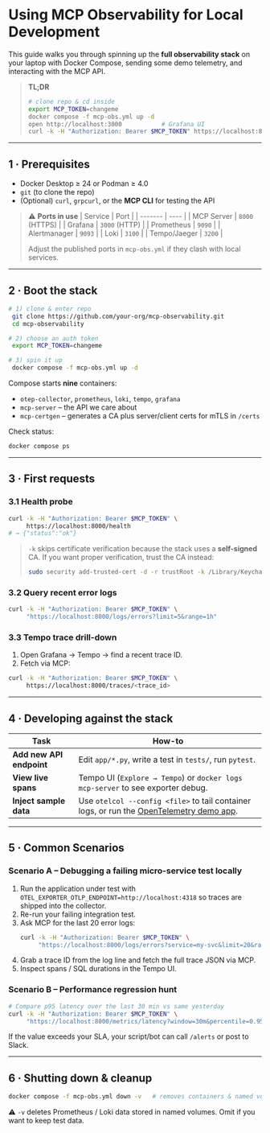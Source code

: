 # Using MCP Observability for Local Development

This guide walks you through spinning up the **full observability stack** on your laptop with Docker Compose, sending some demo telemetry, and interacting with the MCP API.

> **TL;DR**
> ```bash
> # clone repo & cd inside
> export MCP_TOKEN=changeme
> docker compose -f mcp-obs.yml up -d
> open http://localhost:3000           # Grafana UI
> curl -k -H "Authorization: Bearer $MCP_TOKEN" https://localhost:8000/health
> ```

---

## 1 · Prerequisites

* Docker Desktop ≥ 24 or Podman ≥ 4.0
* `git` (to clone the repo)
* (Optional) `curl`, `grpcurl`, or the **MCP CLI** for testing the API

> ⚠️ **Ports in use**
> | Service | Port |
> | ------- | ---- |
> | MCP Server | `8000` (HTTPS) |
> | Grafana | `3000` (HTTP) |
> | Prometheus | `9090` |
> | Alertmanager | `9093` |
> | Loki | `3100` |
> | Tempo/Jaeger | `3200` |
>
> Adjust the published ports in `mcp-obs.yml` if they clash with local services.

---

## 2 · Boot the stack

```bash
# 1) clone & enter repo
 git clone https://github.com/your-org/mcp-observability.git
 cd mcp-observability

# 2) choose an auth token
 export MCP_TOKEN=changeme

# 3) spin it up
 docker compose -f mcp-obs.yml up -d
```

Compose starts **nine** containers:

* `otep-collector`, `prometheus`, `loki`, `tempo`, `grafana`
* `mcp-server` – the API we care about
* `mcp-certgen` – generates a CA plus server/client certs for mTLS in `/certs`

Check status:

```bash
docker compose ps
```

---

## 3 · First requests

### 3.1 Health probe

```bash
curl -k -H "Authorization: Bearer $MCP_TOKEN" \
     https://localhost:8000/health
# → {"status":"ok"}
```

> `-k` skips certificate verification because the stack uses a **self-signed** CA.
> If you want proper verification, trust the CA instead:
>
> ```bash
> sudo security add-trusted-cert -d -r trustRoot -k /Library/Keychains/System.keychain certs/ca.crt  # macOS
> ```

### 3.2 Query recent error logs

```bash
curl -k -H "Authorization: Bearer $MCP_TOKEN" \
     "https://localhost:8000/logs/errors?limit=5&range=1h"
```

### 3.3 Tempo trace drill-down

1. Open Grafana → Tempo → find a recent trace ID.
2. Fetch via MCP:

```bash
curl -k -H "Authorization: Bearer $MCP_TOKEN" \
     https://localhost:8000/traces/<trace_id>
```

---

## 4 · Developing against the stack

| Task | How-to |
| ---- | ------- |
| **Add new API endpoint** | Edit `app/*.py`, write a test in `tests/`, run `pytest`. |
| **View live spans**      | Tempo UI (`Explore → Tempo`) or `docker logs mcp-server` to see exporter debug. |
| **Inject sample data**   | Use `otelcol --config <file>` to tail container logs, or run the [OpenTelemetry demo app](https://github.com/open-telemetry/opentelemetry-demo). |

---

## 5 · Common Scenarios

### Scenario A – Debugging a failing micro-service test locally

1. Run the application under test with `OTEL_EXPORTER_OTLP_ENDPOINT=http://localhost:4318` so traces are shipped into the collector.
2. Re-run your failing integration test.
3. Ask MCP for the last 20 error logs:
   ```bash
   curl -k -H "Authorization: Bearer $MCP_TOKEN" \
        "https://localhost:8000/logs/errors?service=my-svc&limit=20&range=15m"
   ```
4. Grab a trace ID from the log line and fetch the full trace JSON via MCP.
5. Inspect spans / SQL durations in the Tempo UI.

### Scenario B – Performance regression hunt

```bash
# Compare p95 latency over the last 30 min vs same yesterday
curl -k -H "Authorization: Bearer $MCP_TOKEN" \
     "https://localhost:8000/metrics/latency?window=30m&percentile=0.95&service=api-gateway"
```

If the value exceeds your SLA, your script/bot can call `/alerts` or post to Slack.

---

## 6 · Shutting down & cleanup

```bash
docker compose -f mcp-obs.yml down -v   # removes containers & named volumes
```

⚠️ `-v` deletes Prometheus / Loki data stored in named volumes. Omit if you want to keep test data. 